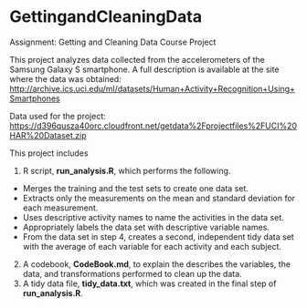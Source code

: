 # GettingandCleaningData
Assignment: Getting and Cleaning Data Course Project

This project analyzes data collected from the accelerometers of the Samsung Galaxy S smartphone. 
A full description is available at the site where the data was obtained:
http://archive.ics.uci.edu/ml/datasets/Human+Activity+Recognition+Using+Smartphones

Data used for the project: https://d396qusza40orc.cloudfront.net/getdata%2Fprojectfiles%2FUCI%20HAR%20Dataset.zip
  
This project includes
1. R script, **run_analysis.R**, which performs the following.
  - Merges the training and the test sets to create one data set.
  - Extracts only the measurements on the mean and standard deviation for each measurement.
  - Uses descriptive activity names to name the activities in the data set.
  - Appropriately labels the data set with descriptive variable names.
  - From the data set in step 4, creates a second, independent tidy data set with the average of each variable for each activity and each subject.

2. A codebook, **CodeBook.md**, to explain the describes the variables, the data, and transformations performed to clean up the data.
3. A tidy data file, **tidy_data.txt**, which was created in the final step of **run_analysis.R**.
